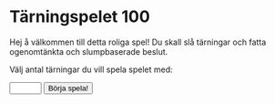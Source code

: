 Tärningspelet 100
===================

Hej å välkommen till detta roliga spel!
Du skall slå tärningar och fatta ogenomtänkta och slumpbaserade beslut.

Välj antal tärningar du vill spela spelet med:

<form method="post" action="dice100/init">
    <input type="number" name="quantity" min="1" max="10">
    <input type = "submit" name = "startBtn" value="Börja spela!"></input>
</form>

